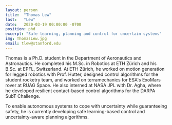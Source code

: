 ```yaml
---
layout: person
title:  "Thomas Lew"
last:   "Lew"
date:   2020-03-19 00:00:00 -0700
position: phd
excerpt: "Safe learning, planning and control for uncertain systems"
img: ThomasLew.jpg
email: tlew@stanford.edu
---
```


Thomas is a Ph.D. student in the Department of Aeronautics and Astronautics. He completed his M.Sc. in Robotics at ETH Zürich and his B.Sc. at EPFL, Switzerland. At ETH Zürich, he worked on motion generation for legged robotics with Prof. Hutter, designed control algorithms for the student rocketry team, and worked on terramechanics for ESA's ExoMars rover at RUAG Space. He also interned at NASA JPL with Dr. Agha, where he developed resilient contact-based control algorithms for the DARPA SubT Challenge.

To enable autonomous systems to cope with uncertainty while guaranteeing safety, he is currently developing safe learning-based control and uncertainty-aware planning algorithms.
